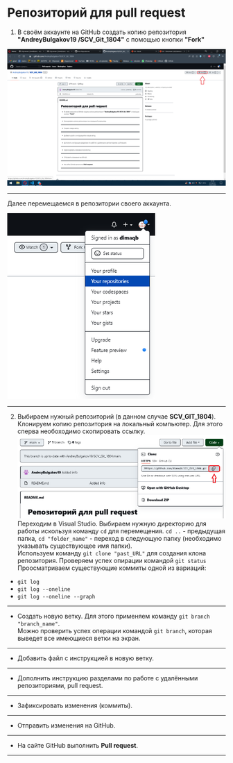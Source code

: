 # Репозиторий для **pull request**
1. В своём аккаунте на GitHub создать копию репозитория **"AndreyBulgakov19
/SCV_Git_1804"** с помощью кнопки **"Fork"**

![скрин1](scr1.png)
___
Далее перемещаемся в репозитории своего аккаунта.

![скрин2](scr2.png)
___
2. Выбираем нужный репозиторий (в данном случае **SCV_GIT_1804**). 
Клонируем копию репозитория на локальный компьютер. 
Для этого сперва необоходимо скопировать ссылку.
![скрин3](scr3.png)
Переходим в Visual Studio.
Выбираем нужную директорию для работы искользуя команду `cd` для перемещения. `cd ..` - предыдущая папка, `cd "folder_name"` - переход в следующую папку (необходимо указывать существующее имя папки).   
Используем команду `git clone "past_URL"` для создания клона репозитория.
Проверяем успех опирации командой `git status`
Проосматриваем существующие коммиты одной из вариаций:   
- `git log` 
- `git log --oneline`
- `git log --oneline --graph`
---
* Создать новую ветку. Для этого применяем команду `git branch "branch_name"`.  
Можно проверить успех операции командой `git branch`, которая выведет все имеющиеся ветки на экран.
---
* Добавить файл с инструкцией в новую ветку.
---
* Дополнить инструкцию разделами по работе с удалёнными репозиториями, pull request.
---
* Зафиксировать изменения (коммиты).
---
* Отправить изменения на GitHub.
---
* На сайте GitHub выполнить **Pull request**.
---

